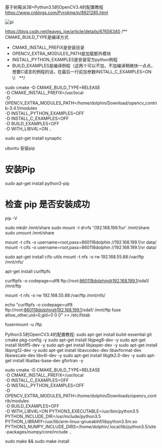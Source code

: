 基于树莓派3B+Python3.5的OpenCV3.4的配置教程
https://www.cnblogs.com/Pyrokine/p/8921285.html

![pi](http://latex.codecogs.com/png.latex?\frac{1}{\pi}=\frac{2\sqrt{2}}{9801}\sum_{k=0}^\infty\frac{(4k)!(1103%2B26390k)}{(k!)^4396^{4k}})


https://blog.csdn.net/leaves_joe/article/details/67656340
/** CMAKE_BUILD_TYPE是编译方式
* CMAKE_INSTALL_PREFIX是安装目录
* OPENCV_EXTRA_MODULES_PATH是加载额外模块
* INSTALL_PYTHON_EXAMPLES是安装官方python例程
* BUILD_EXAMPLES是编译例程（这两个可以不加，不加编译稍微快一点点，想要C语言的例程的话，在最后一行前加参数INSTALL_C_EXAMPLES=ON \）
**/

sudo cmake -D CMAKE_BUILD_TYPE=RELEASE \
    -D CMAKE_INSTALL_PREFIX=/usr/local \
    -D OPENCV_EXTRA_MODULES_PATH=/home/dolphin/Download/opencv_contrib-3.4.1/modules \
    -D INSTALL_PYTHON_EXAMPLES=OFF \
    -D INSTALL_C_EXAMPLES=OFF \
    -D BUILD_EXAMPLES=OFF \
    -D WITH_LIBV4L=ON ..

sudo apt-get install synaptic

ubuntu 安装pip
# 安装Pip
sudo apt-get install python3-pip

# 检查 pip 是否安装成功
pip -V 

sudo mkdir /mnt/share
sudo mount -t drvfs '\\192.168.199.1\vr' /mnt/share
sudo umount /mnt/share

mount -t cifs -o username=root,pass=860118dolphin  //192.168.199.1/vr data/
mount -t cifs -o username=root,pass=860118dolphin  //192.168.199.1/vr data/
 
sudo apt-get install cifs-utils
mount -t nfs -o rw 192.168.55.88:/var/ftp /mnt/nfs/

apt-get install curlftpfs

curlftpfs -o codepage=utf8 ftp://root:860118dolphin@192.168.199.1/sda1/ /mnt/ftp

mount -t nfs -o rw 192.168.55.88:/var/ftp /mnt/nfs/

echo "curlftpfs -o codepage=utf8 ftp://root:860118dolphin@192.168.199.1/sda1/ /mnt/ftp fuse allow_other,uid=0,gid=0 0 0" >> /etc/fstab

fusermount -u /ftp

Python3.5的OpenCV3.4的配置教程:
sudo apt-get install build-essential git cmake pkg-config -y
sudo apt-get install libjpeg8-dev -y
sudo apt-get install libtiff5-dev -y
sudo apt-get install libjasper-dev -y
sudo apt-get install libpng12-dev -y
sudo apt-get install libavcodec-dev libavformat-dev libswscale-dev libv4l-dev -y
sudo apt-get install libgtk2.0-dev -y
sudo apt-get install libatlas-base-dev gfortran -y

sudo cmake -D CMAKE_BUILD_TYPE=RELEASE \
           -D CMAKE_INSTALL_PREFIX=/usr/local \
           -D INSTALL_C_EXAMPLES=OFF \
           -D INSTALL_PYTHON_EXAMPLES=OFF \
           -D OPENCV_EXTRA_MODULES_PATH=/home/dolphin/Downloads/opencv_contrib/modules \
           -D BUILD_EXAMPLES=OFF \
           -D WITH_LIBV4L=ON PYTHON3_EXECUTABLE=/usr/bin/python3.5 PYTHON_INCLUDE_DIR=/usr/include/python3.5 PYTHON_LIBRARY=/usr/lib/arm-linux-gnueabihf/libpython3.5m.so PYTHON3_NUMPY_INCLUDE_DIRS=/home/dolphin/.local/lib/python3.5/site-packages/numpy/core/include ..  

sudo make && sudo make install
